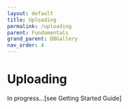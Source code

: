```yaml
---
layout: default
title: Uploading
permalink: /uploading
parent: Fundamentals
grand_parent: DBGallery
nav_order: 4
---
```


# Uploading

In progress...[see Getting Started Guide]